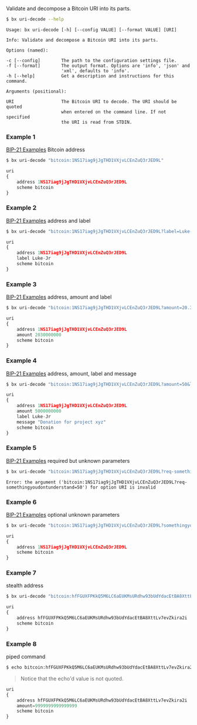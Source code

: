 Validate and decompose a Bitcoin URI into its parts. 
```sh
$ bx uri-decode --help
```
```
Usage: bx uri-decode [-h] [--config VALUE] [--format VALUE] [URI]        

Info: Validate and decompose a Bitcoin URI into its parts.               

Options (named):

-c [--config]        The path to the configuration settings file.        
-f [--format]        The output format. Options are 'info', 'json' and   
                     'xml', defaults to 'info'.                          
-h [--help]          Get a description and instructions for this command.

Arguments (positional):

URI                  The Bitcoin URI to decode. The URI should be quoted 
                     when entered on the command line. If not specified  
                     the URI is read from STDIN.   
```
### Example 1
[BIP-21 Examples](https://github.com/evoskuil/bips/blob/master/bip-0021.mediawiki#Examples) Bitcoin address
```sh
$ bx uri-decode "bitcoin:1NS17iag9jJgTHD1VXjvLCEnZuQ3rJED9L"
```
```js
uri
{
    address 1NS17iag9jJgTHD1VXjvLCEnZuQ3rJED9L
    scheme bitcoin
}
```
### Example 2
[BIP-21 Examples](https://github.com/evoskuil/bips/blob/master/bip-0021.mediawiki#Examples) address and label
```sh
$ bx uri-decode "bitcoin:1NS17iag9jJgTHD1VXjvLCEnZuQ3rJED9L?label=Luke-Jr"
```
```js
uri
{
    address 1NS17iag9jJgTHD1VXjvLCEnZuQ3rJED9L
    label Luke-Jr
    scheme bitcoin
}
```
### Example 3
[BIP-21 Examples](https://github.com/evoskuil/bips/blob/master/bip-0021.mediawiki#Examples) address, amount and label
```sh
$ bx uri-decode "bitcoin:1NS17iag9jJgTHD1VXjvLCEnZuQ3rJED9L?amount=20.3&label=Luke-Jr"
```
```js
uri
{
    address 1NS17iag9jJgTHD1VXjvLCEnZuQ3rJED9L
    amount 2030000000
    scheme bitcoin
}
```
### Example 4
[BIP-21 Examples](https://github.com/evoskuil/bips/blob/master/bip-0021.mediawiki#Examples) address, amount, label and message
```sh
$ bx uri-decode "bitcoin:1NS17iag9jJgTHD1VXjvLCEnZuQ3rJED9L?amount=50&label=Luke-Jr&message=Donation%20for%20project%20xyz"
```
```js
uri
{
    address 1NS17iag9jJgTHD1VXjvLCEnZuQ3rJED9L
    amount 5000000000
    label Luke-Jr
    message "Donation for project xyz"
    scheme bitcoin
}
```
### Example 5
[BIP-21 Examples](https://github.com/evoskuil/bips/blob/master/bip-0021.mediawiki#Examples) required but unknown parameters
```sh
$ bx uri-decode "bitcoin:1NS17iag9jJgTHD1VXjvLCEnZuQ3rJED9L?req-somethingyoudontunderstand=50&req-somethingelseyoudontget=999"
```
```
Error: the argument ('bitcoin:1NS17iag9jJgTHD1VXjvLCEnZuQ3rJED9L?req-somethingyoudontunderstand=50') for option URI is invalid
```
### Example 6
[BIP-21 Examples](https://github.com/evoskuil/bips/blob/master/bip-0021.mediawiki#Examples) optional unknown parameters
```sh
$ bx uri-decode "bitcoin:1NS17iag9jJgTHD1VXjvLCEnZuQ3rJED9L?somethingyoudontunderstand=50&somethingelseyoudontget=999"
```
```js
uri
{
    address 1NS17iag9jJgTHD1VXjvLCEnZuQ3rJED9L
    scheme bitcoin
}
```
### Example 7
stealth address
```sh
$ bx uri-decode "bitcoin:hfFGUXFPKkQ5M6LC6aEUKMsURdhw93bUdYdacEtBA8XttLv7evZkira2i"
```
```js
uri
{
    address hfFGUXFPKkQ5M6LC6aEUKMsURdhw93bUdYdacEtBA8XttLv7evZkira2i
    scheme bitcoin
}
```
### Example 8
piped command
```sh
$ echo bitcoin:hfFGUXFPKkQ5M6LC6aEUKMsURdhw93bUdYdacEtBA8XttLv7evZkira2i?amount=99999999.99999999 | bx uri-decode
```
> Notice that the echo'd value is not quoted.
```js
uri
{
    address hfFGUXFPKkQ5M6LC6aEUKMsURdhw93bUdYdacEtBA8XttLv7evZkira2i
    amount=9999999999999999
    scheme bitcoin
}
```
